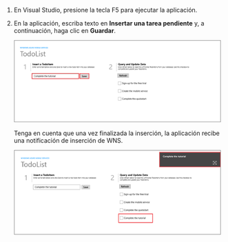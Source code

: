 ﻿
1. En Visual Studio, presione la tecla F5 para ejecutar la aplicación.

2. En la aplicación, escriba texto en **Insertar una tarea pendiente** y, a continuación, haga clic en **Guardar**.

   	![](./media/mobile-services-windows-store-test-push/mobile-quickstart-push1.png)

   	Tenga en cuenta que una vez finalizada la inserción, la aplicación recibe una notificación de inserción de WNS.

   	![](./media/mobile-services-windows-store-test-push/mobile-quickstart-push2.png)
